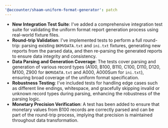 ```yaml
---
'@accounter/shaam-uniform-format-generator': patch
---
```


* **New Integration Test Suite**: I've added a comprehensive integration test suite for validating the uniform format report generation process using real-world fixture files.
* **Round-trip Validation**: I've implemented tests to perform a full round-trip: parsing existing `BKMVDATA.txt` and `ini.txt` fixtures, generating new reports from the parsed data, and then re-parsing the generated reports to ensure data integrity and consistency.
* **Data Parsing and Generation Coverage**: The tests cover parsing and generation of various record types (A100, B100, B110, C100, D110, D120, M100, Z900 for `BKMVDATA.txt` and A000, A000Sum for `ini.txt`), ensuring broad coverage of the uniform format specification.
* **Robustness Testing**: I've included tests for handling edge cases such as different line endings, whitespace, and gracefully skipping invalid or unknown record types during parsing, enhancing the robustness of the parsing logic.
* **Monetary Precision Verification**: A test has been added to ensure that monetary values from B100 records are correctly parsed and can be part of the round-trip process, implying that precision is maintained throughout data transformation.

